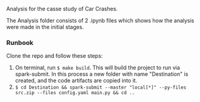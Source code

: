Analysis for the casse study of Car Crashes. 

The Analysis folder consists of 2 .ipynb files which shows how the analysis were made in the initial stages. 




### Runbook
Clone the repo and follow these steps:
1. On terminal, run `$ make build`. This will build the project to run via spark-submit. In this process a new folder with 
   name "Destination" is created, and the code artifacts are copied into it.
2. `$ cd Destination && spark-submit --master "local[*]" --py-files src.zip --files config.yaml main.py && cd ..`
